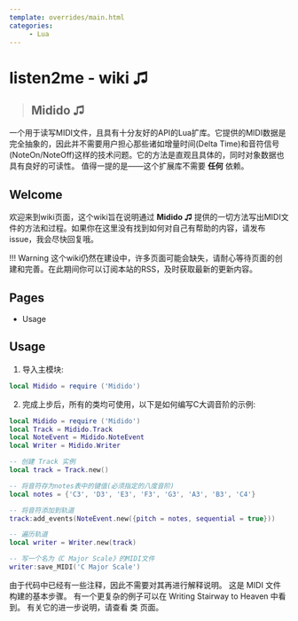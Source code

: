 ```yaml
---
template: overrides/main.html
categories:
     - Lua
---
```


# listen2me - wiki ♫ 
> ## Midido ♫
一个用于读写MIDI文件，且具有十分友好的API的Lua扩库。它提供的MIDI数据是完全抽象的，因此并不需要用户担心那些诸如增量时间(Delta Time)和音符信号(NoteOn/NoteOff)这样的技术问题。它的方法是直观且具体的，同时对象数据也具有良好的可读性。
值得一提的是——这个扩展库不需要 **任何** 依赖。

## Welcome

 欢迎来到wiki页面，这个wiki旨在说明通过 **Midido ♫** 提供的一切方法写出MIDI文件的方法和过程。如果你在这里没有找到如何对自己有帮助的内容，请发布issue，我会尽快回复哦。

!!! Warning
	这个wiki仍然在建设中，许多页面可能会缺失，请耐心等待页面的创建和完善。在此期间你可以订阅本站的RSS，及时获取最新的更新内容。

## Pages

 - Usage

## Usage

1. 导入主模块:

```lua
local Midido = require ('Midido')
```

2. 完成上步后，所有的类均可使用，以下是如何编写C大调音阶的示例:

```lua
local Midido = require ('Midido')
local Track = Midido.Track
local NoteEvent = Midido.NoteEvent
local Writer = Midido.Writer

-- 创建 Track 实例
local track = Track.new()

-- 将音符存为notes表中的键值(必须指定的八度音阶)
local notes = {'C3', 'D3', 'E3', 'F3', 'G3', 'A3', 'B3', 'C4'}

-- 将音符添加到轨道
track:add_events(NoteEvent.new({pitch = notes, sequential = true}))

-- 遍历轨道
local writer = Writer.new(track)

-- 写一个名为《C Major Scale》的MIDI文件
writer:save_MIDI('C Major Scale')
```

由于代码中已经有一些注释，因此不需要对其再进行解释说明。 这是 MIDI 文件构建的基本步骤。 有一个更复杂的例子可以在 Writing Stairway to Heaven 中看到。
有关它的进一步说明，请查看 类 页面。